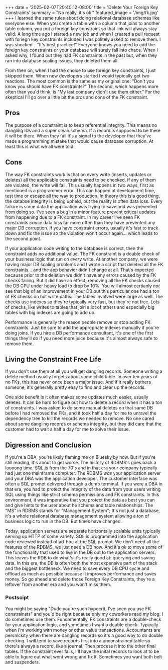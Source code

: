+++
date = '2025-02-07T20:40:12-08:00'
title = 'Delete Your Foreign Key Constraints'
summary = "No really, it's ok."
featured_image = '/img/fk.jpg'
+++
I learned the same rules about doing relational database schemas like everyone else. When you create a table with a column that joins to another table column, you put a foreign key constraint so that link will always stay valid. A long time ago I started a new job and when I created a pull request with foriegn key constraints included I was politely asked to remove them.  I was shocked - "It's best practice!" Everyone knows you need to add the foreign key constraints or your database will surely fall into chaos. When I asked why, I found out they had FK constraints in the past but, when they ran into database scaling issues, they deleted them all. 

From then on, when I had the choice to use foreign key constraints, I just skipped them. When new developers started I would typically get two reactions. The most common is the same as my original one: "Don't you know you should have FK constraints?" The second, which happens more often than you'd think, is "My last company didn't use them either."  For the skeptical I'll go over a little bit the pros and cons of the FK constraint.

## Pros
The purpose of a constraint is to keep referential integrity. This means no dangling IDs and a super clean schema. If a record is supposed to be there it will be there. When they fail it's a signal to the developer that they've made a programming mistake that would cause database corruption. At least this is what we all were told.

## Cons
The way FK constraints work is that on every write (inserts, updates or deletes) all the applicable constraints need to be checked. If any of them are violated, the write will fail. This usually happens in two ways, first as mentioned is a programmer error. This can happen at development time, test time or escape all the way to production. In theory this is a good thing, the databse integrity is being upheld, but the reality is often data loss. Every failure is some data the application was trying to save and was prevented from doing so. I've seen a bug in a minor feature prevent critical updates from happening due to a FK constraint. In my career I've seen FK constraints _cause_ data loss far more often than they have prevented any major DB corruption. If you have constraint errors, usually it's fast to track down and fix the issue so the violation won't occur again... which leads to the second point.

If your application code writing to the database is correct, then the constraint adds no additional value. The FK constraint is a double check of your business logic that run on _every_ write. At another company, we were having major DB scaling problems and I wrote a script that deleted all the FK constraints... and the app behavior didn't change at all. That's expected because prior to the deletion we didn't have any errors caused by the FK checks failing. But it did have an effect; removing all the FK checks caused the DB CPU under heavy load to drop by 10%. You will almost certianly _not_ see that big of an improvement in your DB but this particular one had a ton of FK checks on hot write paths. The tables involved were large as well. The checks use indexes so they're typically very fast, but they're not free. Lots of checks, like writes to tables that join a lot of others and especially big tables with big indexes are going to add up.

Performance is generally the reason people remove or stop adding FK constraints. Just be sure to add the appropriate indexes manually if you're doing joins. If you hire a DB performance consultant, it's one of the first things they'll do if you need more juice because it's almost always safe to remove them.

## Living the Constraint Free Life
If you don't use them at all you will get dangling records. Someone writing a delete method usually forgets about some child table. In over ten years of no FKs, this has never once been a major issue. And if it really bothers someone, it's generally pretty easy to find and clear up the records.

One side benefit is it often makes some updates much easier, usually deletes. It can be hard to figure out how to delete a record when it has a ton of constraints. I was asked to do some manual deletes on that same DB before I had removed the FKs, and it took half a day for me to unravel the dependency tree to kill the records we needed to remove. No one cared about some dangling records or schema integrity, but they did care that the customer had to wait a half a day for me to solve their issue.

## Digression and Conclusion
If you're a DBA, you're likely flaming me on Bluesky by now. But if you're still reading, it's about to get worse. The history of RDBMS's goes back a loooong time. SQL is from the 70's and in that era your company typically had just one mainframe computer. The RDBMS _was_ your application server and your DBA was the application developer. The customer interface was often a SQL prompt delivered through a dumb terminal. If you were a DBA in that era, you had to protect the integrity of the data from your users writing SQL using things like strict schema permissions and FK constraints. In this environment, it was imperative that you protect the data as best you can and give hints to the user about he schema and table relationships. The "MS" in RDBMS stands for "Management System"; It's not just a database, it's a whole relational database management system allowing a ton of business logic to run in the DB. But times have changed.

Today, application servers are separate horizontally scalable units typically serving up HTTP of some variety. SQL is programmed into the application code reviewed instead of ad-hoc at the SQL prompt. We don't need all the features of the RDBMS, we just need a DB now. And it's ok to move some of the functionality that used to live in the DB out to the application servers. This leaves the RDB to do what's it's really good at: querying and saving data. In this era, the DB is often both the most expensive part of the stack and the biggest bottleneck. We need to save every DB CPU cycle and offload as much as possible because it improves performance and saves money. So go ahead and delete those Foreign Key Constraints, they're a leftover from another era and you won't miss them.

### Postscipt
You might be saying "Dude you're such hypocrit, I've seen you use FK constrainsts" and you'd be right because only my coworkers read my blog. I do sometimes use them. Fundamentally, FK constraints are a double-check for your application logic, and sometimes I want a double check. Typically when I'm working with money or other value transactions. Accountants are persnickity when there are dangling records so it's a good way to do double checking. I will tend to save records first into a unconstrained table so there's always a record, like a journal. Then process it into the other final tables. If the constraint ever fails, I'll have the inital records to look at to be able to figure out what went wrong and fix it. Sometimes you want both belt and suspenders.
